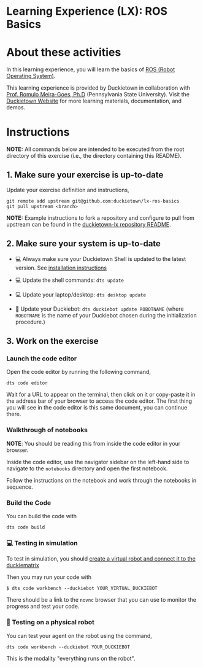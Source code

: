# **Learning Experience (LX): ROS Basics**

# About these activities

In this learning experience, you will learn the basics of [ROS (Robot Operating System)](https://ros.org/).

This learning experience is provided by Duckietown in collaboration with 
[Prof. Romulo Meira-Goes, Ph.D](https://www.eecs.psu.edu/departments/directory-detail-g.aspx?q=rzm5911) 
(Pennsylvania State University). Visit the 
[Duckietown Website](https://www.duckietown.com) for more learning materials, documentation, and demos.


# Instructions

**NOTE:** All commands below are intended to be executed from the root directory of this exercise (i.e., the directory containing this README).


## 1. Make sure your exercise is up-to-date

Update your exercise definition and instructions,

    git remote add upstream git@github.com:duckietown/lx-ros-basics
    git pull upstream <branch>

**NOTE:** Example instructions to fork a repository and configure to pull from upstream can be found in the 
[duckietown-lx repository README](https://github.com/duckietown/duckietown-lx/blob/mooc2022/README.md).


## 2. Make sure your system is up-to-date

- 💻 Always make sure your Duckietown Shell is updated to the latest version. See [installation instructions](https://github.com/duckietown/duckietown-shell)

- 💻 Update the shell commands: `dts update`

- 💻 Update your laptop/desktop: `dts desktop update`

- 🚙 Update your Duckiebot: `dts duckiebot update ROBOTNAME` (where `ROBOTNAME` is the name of your Duckiebot chosen during the initialization procedure.)


## 3. Work on the exercise

### Launch the code editor

Open the code editor by running the following command,

```
dts code editor
```

Wait for a URL to appear on the terminal, then click on it or copy-paste it in the address bar
of your browser to access the code editor. The first thing you will see in the code editor is
this same document, you can continue there.


### Walkthrough of notebooks

**NOTE**: You should be reading this from inside the code editor in your browser.

Inside the code editor, use the navigator sidebar on the left-hand side to navigate to the
`notebooks` directory and open the first notebook.

Follow the instructions on the notebook and work through the notebooks in sequence.


### Build the Code

You can build the code with 

```
dts code build
```

### 💻 Testing in simulation

To test in simulation, you should [create a virtual robot and connect it to the duckiematrix](https://docs.duckietown.com/ente/devmanual-duckiematrix/intermediate/virtual-duckiebots/intro.html)

Then you may run your code with 

    $ dts code workbench --duckiebot YOUR_VIRTUAL_DUCKIEBOT

There should be a link to the `novnc` browser that you can use to monitor the progress and test your code. 



### 🚙 Testing on a physical robot

You can test your agent on the robot using the command,

    dts code workbench --duckiebot YOUR_DUCKIEBOT

This is the modality "everything runs on the robot".


